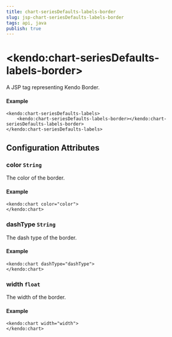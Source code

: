 ```yaml
---
title: chart-seriesDefaults-labels-border
slug: jsp-chart-seriesDefaults-labels-border
tags: api, java
publish: true
---
```


# \<kendo:chart-seriesDefaults-labels-border\>
A JSP tag representing Kendo Border.

#### Example
    <kendo:chart-seriesDefaults-labels>
        <kendo:chart-seriesDefaults-labels-border></kendo:chart-seriesDefaults-labels-border>
    </kendo:chart-seriesDefaults-labels>


## Configuration Attributes


### color `String`

The color of the border.

#### Example
    <kendo:chart color="color">
    </kendo:chart>



### dashType `String`

The dash type of the border.

#### Example
    <kendo:chart dashType="dashType">
    </kendo:chart>



### width `float`

The width of the border.

#### Example
    <kendo:chart width="width">
    </kendo:chart>


 
